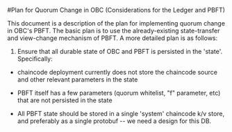 
#Plan for Quorum Change in OBC (Considerations for the Ledger and PBFT)

This document is a description of the plan for implementing quorum
change in OBC's PBFT.  The basic plan is to use the already-existing
state-transfer and view-change mechanism of PBFT.  A more detailed
plan is as follows:

1. Ensure that all durable state of OBC and PBFT is persisted in the
'state'.  Specifically:

  * chaincode deployment currently does not store the chaincode source
    and other relevant parameters in the state

  * PBFT itself has a few parameters (quorum whitelist, "f" parameter,
    etc) that are not persisted in the state

  * All PBFT state should be stored in a single 'system' chaincode k/v
    store, and preferably as a single protobuf -- we need a design for
    this DB.

